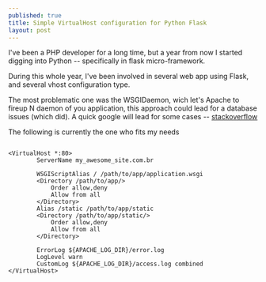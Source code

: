 ```yaml
---
published: true
title: Simple VirtualHost configuration for Python Flask
layout: post
---
```

I've been a PHP developer for a long time, but a year from now I started digging into Python -- specifically in flask micro-framework.

During this whole year, I've been involved in several web app using Flask, and several vhost configuration type. 

The most problematic one was the WSGIDaemon, wich let's Apache to fireup N daemon of you application, this approach could lead for a database issues (which did).
A quick google will lead for some cases  -- [stackoverflow](http://stackoverflow.com/questions/9318347/why-are-some-mysql-connections-selecting-old-data-the-mysql-database-after-a-del)

The following is currently the one who fits my needs

```

<VirtualHost *:80>
        ServerName my_awesome_site.com.br

        WSGIScriptAlias / /path/to/app/application.wsgi
        <Directory /path/to/app/>
            Order allow,deny
            Allow from all
        </Directory>
        Alias /static /path/to/app/static
        <Directory /path/to/app/static/>
            Order allow,deny
            Allow from all
        </Directory>

        ErrorLog ${APACHE_LOG_DIR}/error.log
        LogLevel warn
        CustomLog ${APACHE_LOG_DIR}/access.log combined
</VirtualHost>

```